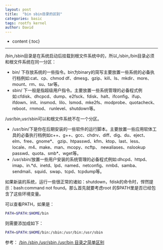 ```yaml
---
layout: post
title:  "bin sbin目录的区别"
categories: basic
tags: rootfs kernel
author: David
---
```


* content
{:toc}

---

/bin,/sbin目录是在系统启动后挂载到根文件系统中的，所以,/sbin,/bin目录必须和根文件系统在同一分区：
- bin/ 下存放系统的一些指令。bin为binary的简写主要放置一些系统的必备执行档例如:cat、cp、chmod df、dmesg、gzip、kill、ls、mkdir、more、mount、rm、su、tar等。
- sbin/ 下一般是指超级用户指令。主要放置一些系统管理的必备程式例如:cfdisk、dhcpcd、dump、e2fsck、fdisk、halt、ifconfig、ifup、 ifdown、init、insmod、lilo、lsmod、mke2fs、modprobe、quotacheck、reboot、rmmod、 runlevel、shutdown等。

/usr/bin,usr/sbin可以和根文件系统不在一个分区。
- /usr/bin/下是你在后期安装的一些软件的运行脚本。主要放置一些应用软体工具的必备执行档例如c++、g++、gcc、chdrv、diff、dig、du、eject、elm、free、gnome*、 gzip、htpasswd、kfm、ktop、last、less、locale、m4、make、man、mcopy、ncftp、 newaliases、nslookup passwd、quota、smb*、wget等。
- /usr/sbin/放置一些用户安装的系统管理的必备程式例如:dhcpd、httpd、imap、in.*d、inetd、lpd、named、netconfig、nmbd、samba、sendmail、squid、swap、tcpd、tcpdump等。

如果新装的系统，运行一些很正常的诸如：shutdown，fdisk的命令时，悍然提示：bash:command not found。那么首先就要考虑root 的$PATH里是否已经包含了这些环境变量。

可以查看PATH，如果是：
```bash
PATH=$PATH:$HOME/bin
```
则需要添加成如下：
```bash
PATH=$PATH:$HOME/bin:/sbin:/usr/bin:/usr/sbin
```


参考：
[/bin,/sbin,/usr/sbin,/usr/bin 目录之简单区别](https://blog.csdn.net/kkdelta/article/details/7708250)